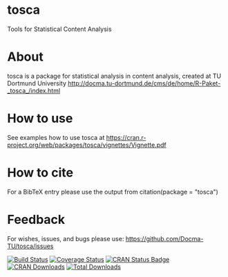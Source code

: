 # tosca
Tools for Statistical Content Analysis

# About
tosca is a package for statistical analysis in content analysis, created at TU Dortmund University http://docma.tu-dortmund.de/cms/de/home/R-Paket-_tosca_/index.html

# How to use

See examples how to use tosca at https://cran.r-project.org/web/packages/tosca/vignettes/Vignette.pdf

# How to cite

For a BibTeX entry please use the output from citation(package = "tosca")

# Feedback

For wishes, issues, and bugs please use: https://github.com/Docma-TU/tosca/issues


[![Build Status](https://travis-ci.org/Docma-TU/tosca.svg?branch=master)](https://travis-ci.org/Docma-TU/tosca) 
[![Coverage Status](https://coveralls.io/repos/github/Docma-TU/tosca/badge.svg?branch=master)](https://coveralls.io/github/Docma-TU/tosca?branch=master)
[![CRAN Status Badge](http://www.r-pkg.org/badges/version/tosca)](https://CRAN.R-project.org/package=tosca)
[![CRAN Downloads](http://cranlogs.r-pkg.org/badges/tosca)](https://CRAN.R-project.org/package=tosca)
[![Total Downloads](https://cranlogs.r-pkg.org/badges/grand-total/tosca?color=orange)](https://CRAN.R-project.org/package=tosca)
